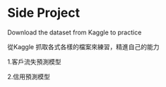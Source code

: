 # Side Project
Download the dataset from Kaggle to practice

從Kaggle 抓取各式各樣的檔案來練習，精進自己的能力

1.客戶流失預測模型

2.信用預測模型
